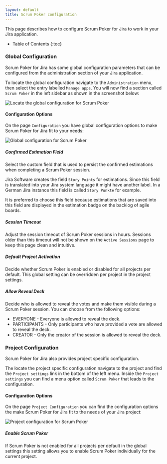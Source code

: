 ```yaml
---
layout: default
title: Scrum Poker configuration
---
```


This page describes how to configure Scrum Poker for Jira to work in your Jira application.

* Table of Contents
{:toc}

### Global Configuration

Scrum Poker for Jira has some global configuration parameters that can be configured from the administration section of your Jira application.

To locate the global configuration navigate to the `Administration` menu, then select the entry labelled `Manage apps`.
You will now find a section called `Scrum Poker` in the left sidebar as shown in the screenshot below:

![Locate the global configuration for Scrum Poker](/images/scrum-poker-configuration-locate-page.png) 

#### Configuration Options

On the page `Configuration` you have global configuration options to make Scrum Poker for Jira fit to your needs:

![Global configuration for Scrum Poker](/images/scrum-poker-configuration-page.png) 

##### Confirmed Estimation Field

Select the custom field that is used to persist the confirmed estimations when completing a Scrum Poker session.

Jira Software creates the field `Story Points` for estimations.
Since this field is translated into your Jira system language it might have another label.
In a German Jira instance this field is called `Story Punkte` for example.

It is preferred to choose this field because estimations that are saved into this field are displayed in the estimation badge on the backlog of agile boards.

##### Session Timeout

Adjust the session timeout of Scrum Poker sessions in hours.
Sessions older than this timeout will not be shown on the `Active Sessions` page to keep this page clean and intuitive.

##### Default Project Activation

Decide whether Scrum Poker is enabled or disabled for all projects per default.
This global setting can be overridden per project in the project settings.

##### Allow Reveal Deck

Decide who is allowed to reveal the votes and make them visible during a Scrum Poker session. You can choose from the following options:

* EVERYONE - Everyone is allowed to reveal the deck.
* PARTICIPANTS - Only participants who have provided a vote are allowed to reveal the deck.
* CREATOR - Only the creator of the session is allowed to reveal the deck.

### Project Configuration

Scrum Poker for Jira also provides project specific configuration.

The locate the project specific configuration navigate to the project and find the `Project settings` link in the bottom of the left menu.
Inside the `Project settings` you can find a menu option called `Scrum Poker` that leads to the configuration.

#### Configuration Options

On the page `Project Configuration` you can find the configuration options the make Scrum Poker for Jira fit to the needs of your Jira project:

![Project configuration for Scrum Poker](/images/scrum-poker-configuration-project-page.png) 

##### Enable Scrum Poker

If Scrum Poker is not enabled for all projects per default in the global settings this setting allows you to enable Scrum Poker individually for the current project.

